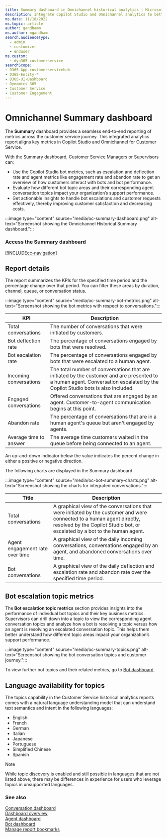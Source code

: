 ```yaml
---
title: Summary dashboard in Omnichannel historical analytics | Microsoft Docs
description: Integrate Copilot Studio and Omnichannel analytics to better understand your organization's customer service experience
ms.date: 11/18/2022
ms.topic: article
author: gandhamm
ms.author: mgandham
search.audienceType: 
  - admin
  - customizer
  - enduser
ms.custom: 
  - dyn365-customerservice
searchScope:
- D365-App-customerservicehub
- D365-Entity-*
- D365-UI-Dashboard
- Dynamics 365
- Customer Service
- Customer Engagement
---
```


# Omnichannel Summary dashboard

The **Summary** dashboard provides a seamless end-to-end reporting of metrics across the customer service journey. This integrated analytics report aligns key metrics in Copilot Studio and Omnichannel for Customer Service.

 With the Summary dashboard, Customer Service Managers or Supervisors can:
- Use the Copilot Studio bot metrics, such as escalation and deflection rate and agent metrics like engagement rate and abandon rate to get an overview of how customers interact with bots and bot performance.
- Evaluate how different bot topic areas and their corresponding agent conversation topics impact your organization’s support performance.
- Get actionable insights to handle bot escalations and customer requests effectively, thereby improving customer satisfaction and decreasing costs.

 :::image type="content" source="media/oc-summary-dashboard.png" alt-text="Screenshot showing the Omnichannel Historical Summary dashboard.":::

### Access the Summary dashboard

[!INCLUDE[cc-navigation](../includes/cc-navigation.md)]

## Report details

The report summarizes the KPIs for the specified time period and the percentage change over that period. You can filter these areas by duration, channel, queue, or conversation status.

 :::image type="content" source="media/oc-summary-bot-metrics.png" alt-text="Screenshot showing the bot metrics with respect to conversations.":::

| KPI | Description |
| ------- | ------------------ |
| Total conversations | The number of conversations that were initiated by customers. |
| Bot deflection rate | The percentage of conversations engaged by bots that were resolved.|
| Bot escalation rate | The percentage of conversations engaged by bots that were escalated to a human agent.  |
| Incoming conversations  | The total number of conversations that are initiated by the customer and are presented to a human agent. Conversation escalated by the Copilot Studio bots is also included.|
| Engaged conversations | Offered conversations that are engaged by an agent. Customer-to-agent communication begins at this point.|
| Abandon rate | The percentage of conversations that are in a human agent's queue but aren't engaged by agents. |
|Average time to answer | The average time customers waited in the queue before being connected to an agent. |

An up-and-down indicator below the value indicates the percent change in either a positive or negative direction. 

The following charts are displayed in the Summary dashboard.

 :::image type="content" source="media/oc-bot-summary-charts.png" alt-text="Screenshot showing the charts for integrated conversations.":::

| Title | Description |
| ------- | ------------------ |
| Total conversations | A graphical view of the conversations that were initiated by the customer and were connected to a human agent directly, resolved by the Copilot Studio bot, or escalated by a bot to the human agent.|
| Agent engagement rate over time | A graphical view of the daily incoming conversations, conversations engaged by an agent, and abandoned conversations over time. |
| Bot conversations| A graphical view of the daily deflection and escalation rate and abandon rate over the specified time period. |

## Bot escalation topic metrics

The **Bot escalation topic metrics** section provides insights into the performance of individual bot topics and their key business metrics. Supervisors can drill down into a topic to view the corresponding agent conversation topics and analyze how a bot is resolving a topic versus how an agent is resolving an escalated conversation topic. This helps them better understand how different topic areas impact your organization’s support performance.

 :::image type="content" source="media/oc-summary-topics.png" alt-text="Screenshot showing the bot conversation topics and customer journey.":::
 
To view further bot topics and their related metrics, go to [Bot dashboard](oc-bot-dashboard.md).   

## Language availability for topics 

The topics capability in the Customer Service historical analytics reports comes with a natural language understanding model that can understand text semantics and intent in the following languages: 

- English 
- French 
- German 
- Italian 
- Japanese 
- Portuguese 
- Simplified Chinese 
- Spanish 

> [!NOTE]
> While topic discovery is enabled and still possible in languages that are not listed above, there may be differences in experience for users who leverage topics in unsupported languages.

### See also

[Conversation dashboard](oc-conversation-dashboard.md)  
[Dashboard overview](customer-service-analytics-insights-csh.md)  
[Agent dashboard](agent-dashboard.md)  
[Bot dashboard](oc-bot-dashboard.md)  
[Manage report bookmarks](manage-bookmarks.md)  
